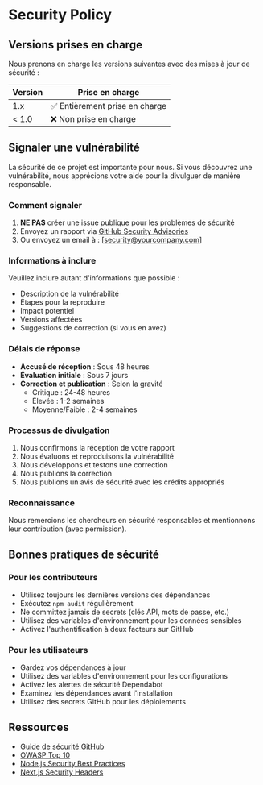 # Security Policy

## Versions prises en charge

Nous prenons en charge les versions suivantes avec des mises à jour de sécurité :

| Version | Prise en charge     |
| ------- | ------------------ |
| 1.x     | ✅ Entièrement prise en charge |
| < 1.0   | ❌ Non prise en charge |

## Signaler une vulnérabilité

La sécurité de ce projet est importante pour nous. Si vous découvrez une vulnérabilité, nous apprécions votre aide pour la divulguer de manière responsable.

### Comment signaler

1. **NE PAS** créer une issue publique pour les problèmes de sécurité
2. Envoyez un rapport via [GitHub Security Advisories](https://github.com/[username]/hendrix-template-mvp/security/advisories/new)
3. Ou envoyez un email à : [security@yourcompany.com]

### Informations à inclure

Veuillez inclure autant d'informations que possible :

- Description de la vulnérabilité
- Étapes pour la reproduire
- Impact potentiel
- Versions affectées
- Suggestions de correction (si vous en avez)

### Délais de réponse

- **Accusé de réception** : Sous 48 heures
- **Évaluation initiale** : Sous 7 jours
- **Correction et publication** : Selon la gravité
  - Critique : 24-48 heures
  - Élevée : 1-2 semaines
  - Moyenne/Faible : 2-4 semaines

### Processus de divulgation

1. Nous confirmons la réception de votre rapport
2. Nous évaluons et reproduisons la vulnérabilité
3. Nous développons et testons une correction
4. Nous publions la correction
5. Nous publions un avis de sécurité avec les crédits appropriés

### Reconnaissance

Nous remercions les chercheurs en sécurité responsables et mentionnons leur contribution (avec permission).

## Bonnes pratiques de sécurité

### Pour les contributeurs

- Utilisez toujours les dernières versions des dépendances
- Exécutez `npm audit` régulièrement
- Ne committez jamais de secrets (clés API, mots de passe, etc.)
- Utilisez des variables d'environnement pour les données sensibles
- Activez l'authentification à deux facteurs sur GitHub

### Pour les utilisateurs

- Gardez vos dépendances à jour
- Utilisez des variables d'environnement pour les configurations
- Activez les alertes de sécurité Dependabot
- Examinez les dépendances avant l'installation
- Utilisez des secrets GitHub pour les déploiements

## Ressources

- [Guide de sécurité GitHub](https://docs.github.com/en/code-security)
- [OWASP Top 10](https://owasp.org/www-project-top-ten/)
- [Node.js Security Best Practices](https://nodejs.org/en/docs/guides/security/)
- [Next.js Security Headers](https://nextjs.org/docs/advanced-features/security-headers)
